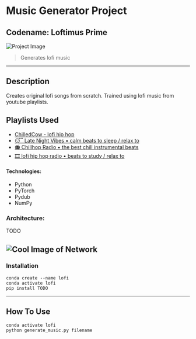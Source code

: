 # Music Generator Project 
## Codename: Loftimus Prime

![Project Image](project-image-url)

> Generates lofi music

---

## Description

Creates original lofi songs from scratch. Trained using lofi music from youtube playlists.

## Playlists Used
- [ChilledCow - lofi hip hop](https://www.youtube.com/playlist?list=PL6NdkXsPL07KiewBDpJC1dFvxEubnNOp1)
- [😴 Late Night Vibes • calm beats to sleep / relax to](https://www.youtube.com/playlist?list=PLt7bG0K25iXhJ5wSAc4_esogcmd5KV4Ob)
- [📻 Chillhop Radio • the best chill instrumental beats](https://www.youtube.com/playlist?list=PLt7bG0K25iXiGoaDLYiIdBidFngbWRumT)
- [🎞 lofi hip hop radio • beats to study / relax to](https://www.youtube.com/playlist?list=PLt7bG0K25iXi07OYe7jBTXvvdGItGM25I)

#### Technologies:

- Python
- PyTorch
- Pydub
- NumPy

### Architecture:

TODO

![Cool Image of Network](TODO)
---

### Installation

```
conda create --name lofi
conda activate lofi
pip install TODO
```

---

## How To Use

```
conda activate lofi
python generate_music.py filename
```
